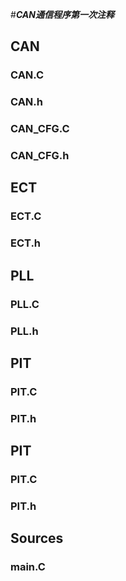 #***CAN通信程序第一次注释***
## CAN
### CAN.C
### CAN.h
### CAN_CFG.C
### CAN_CFG.h


## ECT
### ECT.C
### ECT.h

## PLL
### PLL.C
### PLL.h

## PIT
### PIT.C
### PIT.h

## PIT
### PIT.C
### PIT.h

## Sources
### main.C

	



	